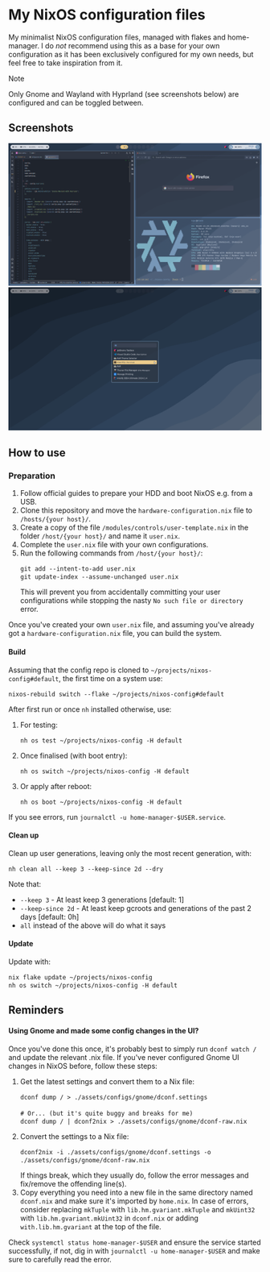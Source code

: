 # My NixOS configuration files

My minimalist NixOS configuration files, managed with flakes and home-manager. I do _not_ recommend using this as a base 
for your own configuration as it has been exclusively configured for my own needs, but feel free to take inspiration
from it.

> [!NOTE]
> Only Gnome and Wayland with Hyprland (see screenshots below) are configured and can be toggled between.

## Screenshots

![Screenshots 2](./assets/demo/screenshot-2.png)
![Screenshots 1](./assets/demo/screenshot-1.png)

## How to use

### Preparation

1. Follow official guides to prepare your HDD and boot NixOS e.g. from a USB.
2. Clone this repository and move the `hardware-configuration.nix` file to `/hosts/{your host}/`.
3. Create a copy of the file `/modules/controls/user-template.nix` in the folder `/host/{your host}/` and name
   it `user.nix`.
4. Complete the `user.nix` file with your own configurations.
5. Run the following commands from `/host/{your host}/`:
   ```shell
   git add --intent-to-add user.nix
   git update-index --assume-unchanged user.nix   
   ```
   This will prevent you from accidentally committing your user configurations while stopping the
   nasty `No such file or directory` error.

Once you've created your own `user.nix` file, and assuming you've already got a `hardware-configuration.nix` file, you
can build the system.

#### Build

Assuming that the config repo is cloned to `~/projects/nixos-config#default`, the first time on a system use:

```shell
nixos-rebuild switch --flake ~/projects/nixos-config#default
```

After first run or once `nh` installed otherwise, use:

1. For testing:
    ```shell
    nh os test ~/projects/nixos-config -H default
    ```
2. Once finalised (with boot entry):
    ```shell
    nh os switch ~/projects/nixos-config -H default
    ```
3. Or apply after reboot:
    ```shell
    nh os boot ~/projects/nixos-config -H default
    ```

If you see errors, run `journalctl -u home-manager-$USER.service`.

#### Clean up

Clean up user generations, leaving only the most recent generation, with:

```shell
nh clean all --keep 3 --keep-since 2d --dry
```

Note that:

- `--keep 3` - At least keep 3 generations [default: 1]
- `--keep-since 2d` - At least keep gcroots and generations of the past 2 days [default: 0h]
- `all` instead of the above will do what it says

#### Update

Update with:

```shell
nix flake update ~/projects/nixos-config
nh os switch ~/projects/nixos-config -H default
```

## Reminders

#### Using Gnome and made some config changes in the UI?

Once you've done this once, it's probably best to simply run `dconf watch /` and update the relevant .nix file. If
you've never configured Gnome UI changes in NixOS before, follow these steps:

1. Get the latest settings and convert them to a Nix file:
   ```shell
   dconf dump / > ./assets/configs/gnome/dconf.settings
   
   # Or... (but it's quite buggy and breaks for me)
   dconf dump / | dconf2nix > ./assets/configs/gnome/dconf-raw.nix
   ```
2. Convert the settings to a Nix file:
   ```shell
   dconf2nix -i ./assets/configs/gnome/dconf.settings -o ./assets/configs/gnome/dconf-raw.nix
   ```
   If things break, which they usually do, follow the error messages and fix/remove the offending line(s).
3. Copy everything you need into a new file in the same directory named `dconf.nix` and make sure it's imported by
   `home.nix`. In case of errors, consider replacing `mkTuple` with `lib.hm.gvariant.mkTuple` and `mkUint32`
   with `lib.hm.gvariant.mkUint32` in `dconf.nix` or adding `with.lib.hm.gvariant` at the top of the file.

Check `systemctl status home-manager-$USER` and ensure the service started successfully, if not, dig in with
`journalctl -u home-manager-$USER` and make sure to carefully read the error.
